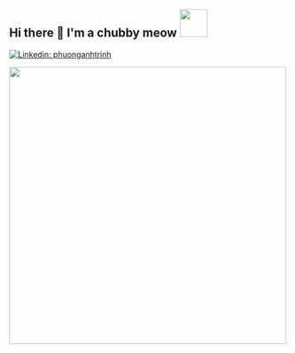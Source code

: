 <h2> Hi there 👋 I'm a chubby meow <img src="https://media.giphy.com/media/mGcNjsfWAjY5AEZNw6/giphy.gif" width="50"></h2>

[![Linkedin: phuonganhtrinh](https://img.shields.io/badge/-phuonganhtrinh-blue?style=flat-square&logo=Linkedin&logoColor=white&link=https://www.linkedin.com/in/phuong-anh-trinh/)](https://www.linkedin.com/in/phuong-anh-trinh/)

<img align='center' src="https://media.giphy.com/media/vFKqnCdLPNOKc/giphy.gif" width="500">




<!--
<h3 align="left">Spotify Playing</h3>
<p align="center">
<img src="https://spotify-readme-p-anhtrinh.vercel.app/api/spotify-playing" alt="Spotify Now Playing" width="350" />
</p>
-->





